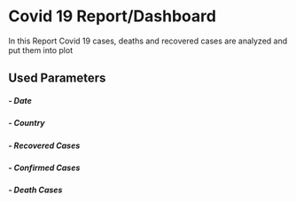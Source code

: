 # Covid 19 Report/Dashboard
In this Report Covid 19 cases, deaths and recovered cases are analyzed and put them into plot
## Used Parameters
##### - Date
##### - Country
##### - Recovered Cases
##### - Confirmed Cases
##### - Death Cases
